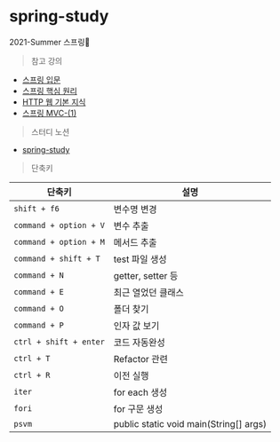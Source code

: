 # spring-study
2021-Summer 스프링🌱

> 참고 강의  

- [스프링 입문](https://www.inflearn.com/course/%EC%8A%A4%ED%94%84%EB%A7%81-%EC%9E%85%EB%AC%B8-%EC%8A%A4%ED%94%84%EB%A7%81%EB%B6%80%ED%8A%B8)
- [스프링 핵심 원리](https://www.inflearn.com/course/%EC%8A%A4%ED%94%84%EB%A7%81-%ED%95%B5%EC%8B%AC-%EC%9B%90%EB%A6%AC-%EA%B8%B0%EB%B3%B8%ED%8E%B8)
- [HTTP 웹 기본 지식](https://www.inflearn.com/course/http-%EC%9B%B9-%EB%84%A4%ED%8A%B8%EC%9B%8C%ED%81%AC)
- [스프링 MVC-(1)](https://www.inflearn.com/course/%EC%8A%A4%ED%94%84%EB%A7%81-mvc-1)

> 스터디 노션    

- [spring-study](https://www.notion.so/Spring-Study-5f739e3c70ca4d859a50a4758825e485)

> 단축키 

|단축키|설명|
|------|---|
|`shift + f6`|변수명 변경 |  
|`command + option + V` | 변수 추출  |
|`command + option + M` |메서드 추출  |
|`command + shift + T` |test 파일 생성  |
|`command + N` | getter, setter 등   |
|`command + E`| 최근 열었던 클래스|
|`command + O` | 폴더 찾기|  
|`command + P`| 인자 값 보기 | 
|`ctrl + shift + enter`| 코드 자동완성  |
|`ctrl + T` | Refactor 관련 |
|`ctrl + R`| 이전 실행|
|`iter`|for each 생성|
|`fori`|for 구문 생성|
|`psvm`|public static void main(String[] args)|



